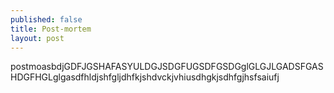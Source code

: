```yaml
---
published: false
title: Post-mortem
layout: post
---
```

postmoasbdjGDFJGSHAFASYULDGJSDGFUGSDFGSDGglGLGJLGADSFGASHDGFHGLglgasdfhldjshfgljdhfkjshdvckjvhiusdhgkjsdhfgjhsfsaiufj